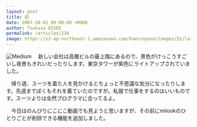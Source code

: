 ```yaml
---
layout: post
title: 初
date: 2007-10-01 00:00:00 +0900
author: Tsukasa OISHI
permalink: /articles/236
image: https://s3-ap-northeast-1.amazonaws.com/kaeruspoon/images/51/large.JPG?1300874620
---
```


![Medium](https://s3-ap-northeast-1.amazonaws.com/kaeruspoon/images/51/medium.JPG?1300874620)
　新しい会社は高層ビルの最上階にあるので、景色がけっこうすごいし夜景もきれいだったりします。東京タワーが紫色にライトアップされていました。

　帰り道、スーツを着た人を見かけるとちょっと不思議な気分になったりします。先週までぼくもそれを着ていたのですが。私服で仕事をするのはいいものです。スーツよりは全然プログラマに合ってるよ。

　今日はのんびりにこにこ動画でも見ようと思いますが、その前にmilookのひとりごとが削除できる機能を追加しました。

